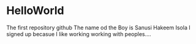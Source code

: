 # HelloWorld
The first repository github
The name od the Boy is Sanusi Hakeem Isola 
I signed up becasue I like working working with peoples....

